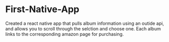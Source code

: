 # First-Native-App

Created a react native app that pulls album information using an outide api, and allows you to scroll through the selction and choose one.
Each album links to the corresponding amazon page for purchasing.

